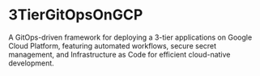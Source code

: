 # 3TierGitOpsOnGCP
 A GitOps-driven framework for deploying a 3-tier applications on Google Cloud Platform, featuring automated workflows, secure secret management, and Infrastructure as Code for efficient cloud-native development.
